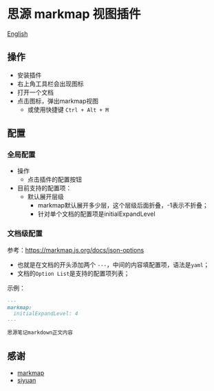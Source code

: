 # 思源 markmap 视图插件

[English](./README.md)

## 操作
- 安装插件
- 右上角工具栏会出现图标
- 打开一个文档
- 点击图标，弹出markmap视图
  - 或使用快捷键 `Ctrl + Alt + M`

## 配置

### 全局配置
- 操作
  - 点击插件的配置按钮
- 目前支持的配置项：
  - 默认展开层级
    - markmap默认展开多少层，这个层级后面折叠，-1表示不折叠；
    - 针对单个文档的配置项是initialExpandLevel

### 文档级配置
参考：https://markmap.js.org/docs/json-options
- 也就是在文档的开头添加两个 `---`，中间的内容填配置项，语法是`yaml`；
- 文档的`Option List`是支持的配置项列表；

示例：
```markdown
---
markmap:
  initialExpandLevel: 4
---

思源笔记markdown正文内容

```


## 感谢

- [markmap](https://markmap.js.org/)
- [siyuan](https://github.com/siyuan-note/siyuan)
